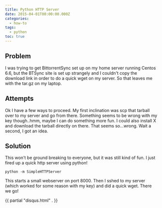 ```yaml
---
title: Python HTTP Server
date: 2015-04-01T00:00:00.000Z
categories:
  - how-to
tags:
  - python
toc: true
---
```


## Problem
I was trying to get BittorrentSync set up on my home server running Centos 6.6, but the BTSync site is set up strangely and I couldn't copy the download link in order to do a quick wget on my server. So that leaves me with the tar.gz on my laptop.

## Attempts
Ok I have a few ways to proceed. My first inclination was scp that tarball over to my server and go from there. Something seems to be wrong with my key though..hmm, maybe I can do something more fun. I could also install X and download the tarball directly on there. That seems so...wrong. Wait a second, I got an idea.

## Solution
This won't be ground breaking to everyone, but it was still kind of fun. I just fired up a quick http server using python!

	python -m SimpleHTTPServer

This starts a small webserver on port 8000. Then I sshed to my server (which worked for some reason with my key) and did a quick wget. There we go!

{{ partial "disqus.html" . }}
